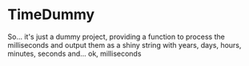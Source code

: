 # TimeDummy

So... it's just a dummy project, providing a function to process the milliseconds and 
output them as a shiny string with years, days, hours, minutes, seconds and... ok, milliseconds
